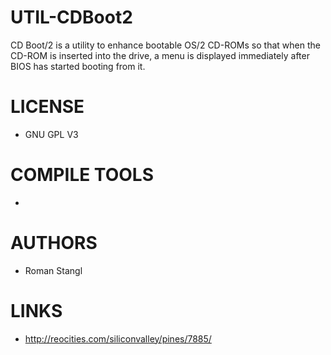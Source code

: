 UTIL-CDBoot2
============

CD Boot/2 is a utility to enhance bootable OS/2 CD-ROMs so that when the CD-ROM is inserted into the drive, a menu is displayed immediately after BIOS has started booting from it.

LICENSE
===============
- GNU GPL V3

COMPILE TOOLS
===============
*

AUTHORS
===============
*  Roman Stangl

LINKS
===============
* http://reocities.com/siliconvalley/pines/7885/